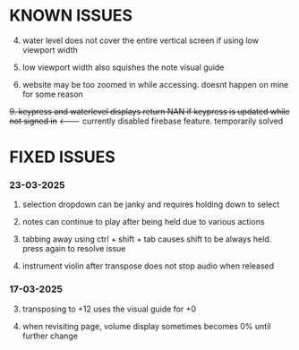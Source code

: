 # KNOWN ISSUES



4. water level does not cover the entire vertical screen if using low viewport width

6. low viewport width also squishes the note visual guide

7. website may be too zoomed in while accessing. doesnt happen on mine for some reason

~~9. keypress and waterlevel displays return NAN if keypress is updated while not signed in~~ <--- currently disabled firebase feature. temporarily solved




# FIXED ISSUES

### 23-03-2025

1. selection dropdown can be janky and requires holding down to select

2. notes can continue to play after being held due to various actions   

5. tabbing away using ctrl + shift + tab causes shift to be always held. press again to resolve issue

10. instrument violin after transpose does not stop audio when released

### 17-03-2025
3. transposing to +12 uses the visual guide for +0

8. when revisiting page, volume display sometimes becomes 0% until further change